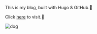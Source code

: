 This is my blog, built with Hugo & GitHub.🤗

Click [here](https://strivy-zsy.github.io/) to visit.🥰

![dog](https://github.com/user-attachments/assets/a1c5dc1b-1e61-4b63-a354-9e05bdfa805d)
